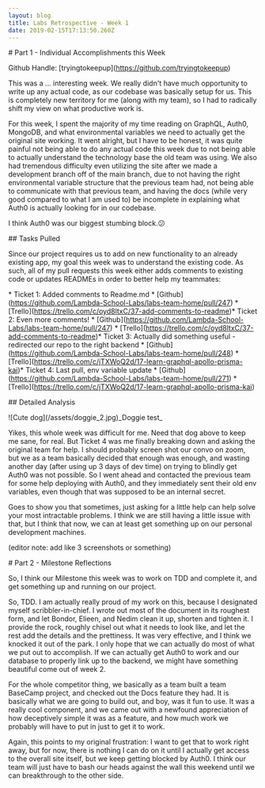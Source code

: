 ```yaml
---
layout: blog
title: Labs Retrospective - Week 1
date: 2019-02-15T17:13:50.260Z
---
```

\# Part 1 - Individual Accomplishments this Week

Github Handle: \[tryingtokeepup](https://github.com/tryingtokeepup)

This was a ... interesting week. We really didn't have much opportunity to write up any actual code, as our codebase was basically setup for us.  This is completely new territory for me (along with my team), so I had to radically shift my view on what productive work is. 

For this week, I spent the majority of my time reading on GraphQL, Auth0, MongoDB, and what environmental variables we need to actually get the original site working. It went alright, but I have to be honest, it was quite painful not being able to do any actual code this week due to not being able to actually understand the technology base the old team was using. We also had tremendous difficulty even utilizing the site after we made a development branch off of the main branch, due to not having the right environmental variable structure that the previous team had, not being able to communicate with that previous team, and having the docs (while very good compared to what I am used to) be incomplete in explaining what Auth0 is actually looking for in our codebase.

I think Auth0 was our biggest stumbing block.😕

\## Tasks Pulled

Since our project requires us to add on new functionality to an already existing app, my goal this week was to understand the existing code. As such, all of my pull requests this week either adds comments to existing code or updates READMEs in order to better help my teammates:

\* Ticket 1: Added comments to Readme.md  \* \[Github](https://github.com/Lambda-School-Labs/labs-team-home/pull/247)  \* \[Trello](https://trello.com/c/oyd8ltxC/37-add-comments-to-readme)\* Ticket 2: Even more comments!  \* \[Github](https://github.com/Lambda-School-Labs/labs-team-home/pull/247)  \* \[Trello](https://trello.com/c/oyd8ltxC/37-add-comments-to-readme)\* Ticket 3: Actually did something useful - redirected our repo to the right backend  \* \[Github](https://github.com/Lambda-School-Labs/labs-team-home/pull/248)  \* \[Trello](https://trello.com/c/jTXWoQ2d/17-learn-graphql-apollo-prisma-kai)\* Ticket 4: Last pull, env variable update  \* \[Github](https://github.com/Lambda-School-Labs/labs-team-home/pull/271)    \* \[Trello](https://trello.com/c/jTXWoQ2d/17-learn-graphql-apollo-prisma-kai)

\## Detailed Analysis

!\[Cute dog](/assets/doggie_2.jpg)\_Doggie test\_

Yikes, this whole week was difficult for me. Need that dog above to keep me sane, for real. But Ticket 4 was me finally breaking down and asking the original team for help. I should probably screen shot our convo on zoom, but we as a team basically decided that enough was enough, and wasting another day (after using up 3 days of dev time) on trying to blindly get Auth0 was not possible. So I went ahead and contacted the previous team for some help deploying with Auth0, and they immediately sent their old env variables, even though that was supposed to be an internal secret. 

Goes to show you that sometimes, just asking for a little help can help solve your most intractable problems. I think we are still having a little issue with that, but I think that now, we can at least get something up on our personal development machines.



(editor note: add like 3 screenshots or something)

\# Part 2 - Milestone Reflections

So, I think our Milestone this week was to work on TDD and complete it, and get something up and running on our project. 

So, TDD. I am actually really proud of my work on this, because I designated myself scribbler-in-chief. I wrote out most of the document in its roughest form, and let Bondor, Elieen, and Nedim clean it up, shorten and tighten it. I provide the rock, roughly chisel out what it needs to look like, and let the rest add the details and the prettiness. It was very effective, and I think we knocked it out of the park. I only hope that we can actually do most of what we put out to accomplish. If we can actually get Auth0 to work and our database to properly link up to the backend, we might have something beautiful come out of week 2. 

For the whole competitor thing, we basically as a team built a team BaseCamp project, and checked out the Docs feature they had. It is basically what we are going to build out, and boy, was it fun to use. It was a really cool component, and we came out with a newfound appreciation of how deceptively simple it was as a feature, and how much work we probably will have to put in just to get it to work. 

Again, this points to my original frustration: I want to get that to work right away, but for now, there is nothing I can do on it until I actually get access to the overall site itself, but we keep getting blocked by Auth0. I think our team will just have to bash our heads against the wall this weekend until we can breakthrough to the other side.
